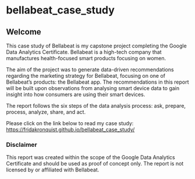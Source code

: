 # bellabeat_case_study

## Welcome
This case study of Bellabeat is my capstone project completing the Google Data Analytics Certificate. Bellabeat is a high-tech company that manufactures health-focused smart products focusing on women.

The aim of the project was to generate data-driven recommendations regarding the marketing strategy for Bellabeat, focusing on one of Bellabeat’s products: the Bellabeat app. The recommendations in this report will be built upon observations from analysing smart device data to gain insight into how consumers are using their smart devices.

The report follows the six steps of the data analysis process: ask, prepare, process, analyze, share, and act.

Please click on the link below to read my case study:
https://fridakronquist.github.io/bellabeat_case_study/

### Disclaimer
This report was created within the scope of the Google Data Analytics Certificate and should be used as proof of concept only. The report is not licensed by or affiliated with Bellabeat. 